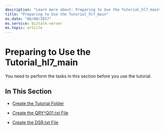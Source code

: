 ```yaml
---
description: "Learn more about: Preparing to Use the Tutorial_hl7_main"
title: "Preparing to Use the Tutorial_hl7_main"
ms.date: "06/08/2017"
ms.service: biztalk-server
ms.topic: article
---
```

# Preparing to Use the Tutorial_hl7_main
You need to perform the tasks in this section before you use the tutorial.  
  
## In This Section  
  
-   [Create the Tutorial Folder](../../adapters-and-accelerators/accelerator-hl7/create-the-tutorial-folder.md)  
  
-   [Create the QRY^Q01.txt File](../../adapters-and-accelerators/accelerator-hl7/create-the-qry-q01-txt-file.md)  
  
-   [Create the DSR.txt File](../../adapters-and-accelerators/accelerator-hl7/create-the-dsr-txt-file.md)
